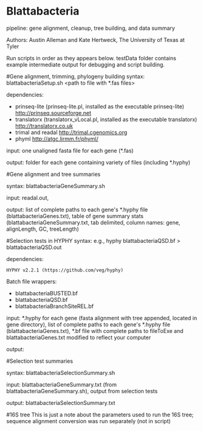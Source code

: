 Blattabacteria 
==============
pipeline: gene alignment, cleanup, tree building, and data summary

Authors: Austin Alleman and Kate Hertweck, The University of Texas at Tyler

Run scripts in order as they appears below. testData folder contains example intermediate output for debugging and script building.

#Gene alignment, trimming, phylogeny building
syntax: blattabacteriaSetup.sh <path to file with *.fas files>

dependencies: 
* prinseq-lite (prinseq-lite.pl, installed as the executable prinseq-lite) http://prinseq.sourceforge.net
* translatorx (translatorx_vLocal.pl, installed as the executable translatorx) http://translatorx.co.uk
* trimal and readal http://trimal.cgenomics.org
* phyml http://atgc.lirmm.fr/phyml/

input: one unaligned fasta file for each gene (*.fas)

output: folder for each gene containing variety of files (including *.hyphy)

#Gene alignment and tree summaries

syntax: blattabacteriaGeneSummary.sh

input: readal.out, 

output: list of complete paths to each gene's *.hyphy file (blattabacteriaGenes.txt), table of gene summary stats (blattabacteriaGeneSummary.txt, tab delimited, column names: gene, alignLength, GC, treeLength)

#Selection tests in HYPHY
syntax: e.g., hyphy blattabacteriaQSD.bf > blattabacteriaQSD.out

dependencies:

	HYPHY v2.2.1 (https://github.com/veg/hyphy)

Batch file wrappers:
* blattabacteriaBUSTED.bf
* blattabacteriaQSD.bf
* blattabacteriaBranchSiteREL.bf

input: *.hyphy for each gene (fasta alignment with tree appended, located in gene directory), list of complete paths to each gene's *.hyphy file (blattabacteriaGenes.txt), *.bf file with complete paths to fileToExe and blattabacteriaGenes.txt modified to reflect your computer

output: 
	
#Selection test summaries

syntax: blattabacteriaSelectionSummary.sh

input: blattabacteriaGeneSummary.txt (from blattabacteriaGeneSummary.sh), output from selection tests

output: blattabacteriaSelectionSummary.txt

#16S tree
This is just a note about the parameters used to run the 16S tree; sequence alignment conversion was run separately (not in script)
